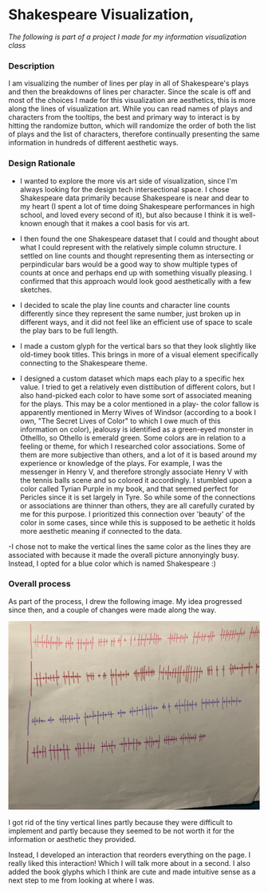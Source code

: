 # Shakespeare Visualization,

_The following is part of a project I made for my information visualization class_

### Description

I am visualizing the number of lines per play in all of Shakespeare's plays and then the breakdowns of lines per character. Since the scale is off and most of the choices I made for this visualization are aesthetics, this is more along the lines of visualization art. While you can read names of plays and characters from the tooltips, the best and primary way to interact is by hitting the randomize button, which will randomize the order of both the list of plays and the list of characters, therefore continually presenting the same information in hundreds of different aesthetic ways.

### Design Rationale

- I wanted to explore the more vis art side of visualization, since I'm always looking for the design tech intersectional space. I chose Shakespeare data primarily because Shakespeare is near and dear to my heart (I spent a lot of time doing Shakespeare performances in high school, and loved every second of it), but also because I think it is well-known enough that it makes a cool basis for vis art. 

- I then found the one Shakespeare dataset that I could and thought about what I could represent with the relatively simple column structure. I settled on line counts and thought representing them as intersecting or perpindicular bars would be a good way to show multiple types of counts at once and perhaps end up with something visually pleasing. I confirmed that this approach would look good aesthetically with a few sketches.

- I decided to scale the play line counts and character line counts differently since they represent the same number, just broken up in different ways, and it did not feel like an efficient use of space to scale the play bars to be full length. 

- I made a custom glyph for the vertical bars so that they look slightly like old-timey book titles. This brings in more of a visual element specifically connecting to the Shakespeare theme. 

- I designed a custom dataset which maps each play to a specific hex value. I tried to get a relatively even disttibution of different colors, but I also hand-picked each color to have some sort of associated meaning for the plays. This may be a color mentioned in a play- the color fallow is apparently mentioned in Merry Wives of Windsor (according to a book I own, "The Secret Lives of Color" to which I owe much of this information on color), jealousy is identified as a green-eyed monster in Othelllo, so Othello is emerald green. Some colors are in relation to a feeling or theme, for which I researched color associations. Some of them are more subjective than others, and a lot of it is based around my experience or knowledge of the plays. For example, I was the messenger in Henry V, and therefore strongly associate Henry V with the tennis balls scene and so colored it accordingly. I stumbled upon a color called Tyrian Purple in my book, and that seemed perfect for Pericles since it is set largely in Tyre. So while some of the connections or associations are thinner than others, they are all carefully curated by me for this purpose. I prioritized this connection over 'beauty' of the color in some cases, since while this is supposed to be aethetic it holds more aesthetic meaning if connected to the data. 

-I chose not to make the vertical lines the same color as the lines they are associated with because it made the overall picture annonyingly busy. Instead, I opted for a blue color which is named Shakespeare :)

### Overall process

As part of the process, I drew the following image. My idea progressed since then, and a couple of changes were made along the way. 


![visualization_sketch](IMG_5509.JPG)

I got rid of the tiny vertical lines partly because they were difficult to implement and partly because they seemed to be not worth it for the information or aesthetic they provided.

Instead, I developed an interaction that reorders everything on the page. I really liked this interaction! Which I will talk more about in a second. I also added the book glyphs which I think are cute and made intuitive sense as a next step to me from looking at where I was. 

